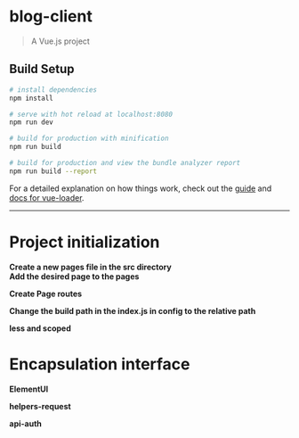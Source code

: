 # blog-client

> A Vue.js project

## Build Setup

``` bash
# install dependencies
npm install

# serve with hot reload at localhost:8080
npm run dev

# build for production with minification
npm run build

# build for production and view the bundle analyzer report
npm run build --report
```

For a detailed explanation on how things work, check out the [guide](http://vuejs-templates.github.io/webpack/) and [docs for vue-loader](http://vuejs.github.io/vue-loader).

---
# Project initialization
**Create a new pages file in the src directory  
Add the desired page to the pages**
   
**Create Page routes**

**Change the build path in the index.js in config to the relative path**

**less and scoped**

# Encapsulation interface
**ElementUI**

**helpers-request**

**api-auth**
